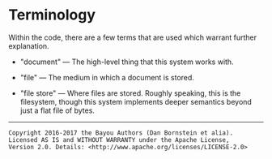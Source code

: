 Terminology
===========

Within the code, there are a few terms that are used which warrant further
explanation.

* "document" &mdash; The high-level thing that this system works with.

* "file" &mdash; The medium in which a document is stored.

* "file store" &mdash; Where files are stored. Roughly speaking, this is the
  filesystem, though this system implements deeper semantics beyond just a
  flat file of bytes.

- - - - - - - - - -

```
Copyright 2016-2017 the Bayou Authors (Dan Bornstein et alia).
Licensed AS IS and WITHOUT WARRANTY under the Apache License,
Version 2.0. Details: <http://www.apache.org/licenses/LICENSE-2.0>
```
